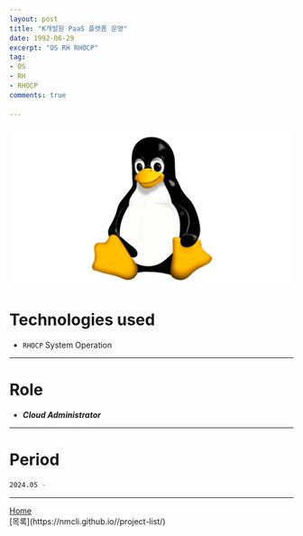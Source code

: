 ```yaml
---
layout: post
title: "K개발원 PaaS 플랫폼 운영"
date: 1992-06-29
excerpt: "OS RH RHOCP"
tag:
- OS
- RH
- RHOCP
comments: true

---
```


![Untitled](/assets/img/linux_logo.png)
# Technologies used
* `RHOCP` System Operation

---

# Role
* ***Cloud Administrator***

---

# Period
```bash
2024.05 - 
```
---

<div markdown="0"><a href="#" class="btn">Home</a></div>
[목록](https://nmcli.github.io//project-list/)

